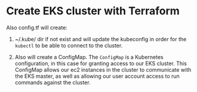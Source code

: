 # Create EKS cluster with Terraform

Also config.tf will create:
1. ~/.kube/ dir if not exist and will update the kubeconfig in order for the `kubectl` to be able to connect to the cluster.

2. Also will create a ConfigMap. The `ConfigMap` is a Kubernetes configuration, in this case for granting access to our EKS cluster. This ConfigMap allows our ec2 instances in the cluster to communicate with the EKS master, as well as allowing our user account access to run commands against the cluster. 
